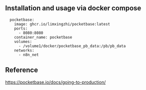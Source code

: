 
## Installation and usage via docker compose

```
  pocketbase:
    image: ghcr.io/limxingzhi/pocketbase:latest
    ports:
      - 8080:8080
    container_name: pocketbase
    volumes:
      - /volume1/docker/pocketbase_pb_data:/pb/pb_data
    networks:
      - n8n_net
```

## Reference

https://pocketbase.io/docs/going-to-production/

